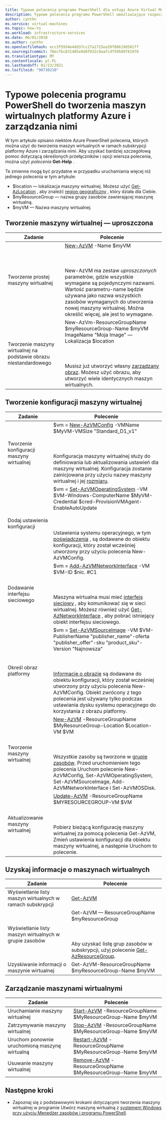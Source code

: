 ```yaml
---
title: Typowe polecenia programu PowerShell dla usługi Azure Virtual Machines
description: Typowe polecenia programu PowerShell umożliwiające rozpoczęcie tworzenia maszyn wirtualnych i zarządzania nimi na platformie Azure.
author: cynthn
ms.service: virtual-machines
ms.topic: how-to
ms.workload: infrastructure-services
ms.date: 06/01/2018
ms.author: cynthn
ms.openlocfilehash: ecc3f5934e4dd37cc27a1715ea39f86619d581ff
ms.sourcegitcommit: 78ecfbc831405e8d0f932c9aafcdf59589f81978
ms.translationtype: MT
ms.contentlocale: pl-PL
ms.lasthandoff: 01/23/2021
ms.locfileid: "98730210"
---
```

# <a name="common-powershell-commands-for-creating-and-managing-azure-virtual-machines"></a>Typowe polecenia programu PowerShell do tworzenia maszyn wirtualnych platformy Azure i zarządzania nimi

W tym artykule opisano niektóre Azure PowerShell polecenia, których można użyć do tworzenia maszyn wirtualnych w ramach subskrypcji platformy Azure i zarządzania nimi.  Aby uzyskać bardziej szczegółową pomoc dotyczącą określonych przełączników i opcji wiersza polecenia, można użyć *polecenia* **Get-Help** .

 

Te zmienne mogą być przydatne w przypadku uruchamiania więcej niż jednego polecenia w tym artykule:

- $location — lokalizacja maszyny wirtualnej. Możesz użyć [Get-AzLocation](/powershell/module/az.resources/get-azlocation) , aby znaleźć [region geograficzny](https://azure.microsoft.com/regions/) , który działa dla Ciebie.
- $myResourceGroup — nazwa grupy zasobów zawierającej maszynę wirtualną.
- $myVM — Nazwa maszyny wirtualnej.

## <a name="create-a-vm---simplified"></a>Tworzenie maszyny wirtualnej — uproszczona

| Zadanie | Polecenie |
| ---- | ------- |
| Tworzenie prostej maszyny wirtualnej | [New-AzVM](/powershell/module/az.compute/new-azvm) -Name $myVM <BR></BR><BR></BR> New-AzVM ma zestaw *uproszczonych* parametrów, gdzie wszystkie wymagane są pojedynczymi nazwami. Wartość parametru-name będzie używana jako nazwa wszystkich zasobów wymaganych do utworzenia nowej maszyny wirtualnej. Można określić więcej, ale jest to wymagane.|
| Tworzenie maszyny wirtualnej na podstawie obrazu niestandardowego | New-AzVm-ResourceGroupName $myResourceGroup-Name $myVM ImageName "Moja Image" — Lokalizacja $location  <BR></BR><BR></BR>Musisz już utworzyć własny [zarządzany obraz](capture-image-resource.md). Możesz użyć obrazu, aby utworzyć wiele identycznych maszyn wirtualnych. |



## <a name="create-a-vm-configuration"></a>Tworzenie konfiguracji maszyny wirtualnej

| Zadanie | Polecenie |
| ---- | ------- |
| Tworzenie konfiguracji maszyny wirtualnej |$vm = [New-AzVMConfig](/powershell/module/az.compute/new-azvmconfig) -VMName $MyVM-VMSize "Standard_D1_v1"<BR></BR><BR></BR>Konfiguracja maszyny wirtualnej służy do definiowania lub aktualizowania ustawień dla maszyny wirtualnej. Konfiguracja zostanie zainicjowana przy użyciu nazwy maszyny wirtualnej i jej [rozmiaru](../sizes.md). |
| Dodaj ustawienia konfiguracji |$vm = [Set-AzVMOperatingSystem](/powershell/module/az.compute/set-azvmoperatingsystem) -VM $VM-Windows-ComputerName $MyVM-Credential $cred-ProvisionVMAgent-EnableAutoUpdate<BR></BR><BR></BR>Ustawienia systemu operacyjnego, w tym [poświadczenia](/powershell/module/microsoft.powershell.security/get-credential) , są dodawane do obiektu konfiguracji, który został wcześniej utworzony przy użyciu polecenia New-AzVMConfig. |
| Dodawanie interfejsu sieciowego |$vm = [Add-AzVMNetworkInterface](/powershell/module/az.compute/add-azvmnetworkinterface) -VM $VM-ID $nic. #C1<BR></BR><BR></BR>Maszyna wirtualna musi mieć [interfejs sieciowy](./quick-create-powershell.md?toc=/azure/virtual-machines/windows/toc.json) , aby komunikować się w sieci wirtualnej. Możesz również użyć [Get-AzNetworkInterface](/powershell/module/az.compute/add-azvmnetworkinterface) , aby pobrać istniejący obiekt interfejsu sieciowego. |
| Określ obraz platformy |$vm = [Set-AzVMSourceImage](/powershell/module/az.compute/set-azvmsourceimage) -VM $VM-PublisherName "publisher_name"-oferta "publisher_offer"-sku "product_sku"-Version "Najnowsza"<BR></BR><BR></BR>[Informacje o obrazie](cli-ps-findimage.md) są dodawane do obiektu konfiguracji, który został wcześniej utworzony przy użyciu polecenia New-AzVMConfig. Obiekt zwrócony z tego polecenia jest używany tylko podczas ustawiania dysku systemu operacyjnego do korzystania z obrazu platformy. |
| Tworzenie maszyny wirtualnej |[New-AzVM](/powershell/module/az.compute/new-azvm) -ResourceGroupName $MyResourceGroup-Location $Location-VM $VM<BR></BR><BR></BR>Wszystkie zasoby są tworzone w [grupie zasobów](../../azure-resource-manager/management/manage-resource-groups-powershell.md). Przed uruchomieniem tego polecenia Uruchom polecenie New-AzVMConfig, Set-AzVMOperatingSystem, Set-AzVMSourceImage, Add-AzVMNetworkInterface i Set-AzVMOSDisk. |
| Aktualizowanie maszyny wirtualnej |[Update-AzVM](/powershell/module/az.compute/update-azvm) -ResourceGroupName $MYRESOURCEGROUP-VM $VM<BR></BR><BR></BR>Pobierz bieżącą konfigurację maszyny wirtualnej za pomocą polecenia Get-AzVM, Zmień ustawienia konfiguracji dla obiektu maszyny wirtualnej, a następnie Uruchom to polecenie. |

## <a name="get-information-about-vms"></a>Uzyskaj informacje o maszynach wirtualnych

| Zadanie | Polecenie |
| ---- | ------- |
| Wyświetlanie listy maszyn wirtualnych w ramach subskrypcji |[Get-AzVM](/powershell/module/az.compute/get-azvm) |
| Wyświetlanie listy maszyn wirtualnych w grupie zasobów |Get-AzVM — ResourceGroupName $myResourceGroup<BR></BR><BR></BR>Aby uzyskać listę grup zasobów w subskrypcji, użyj polecenie [Get-AzResourceGroup](/powershell/module/az.resources/get-azresourcegroup). |
| Uzyskiwanie informacji o maszynie wirtualnej |Get-AzVM-ResourceGroupName $myResourceGroup-Name $myVM |

## <a name="manage-vms"></a>Zarządzanie maszynami wirtualnymi
| Zadanie | Polecenie |
| --- | --- |
| Uruchamianie maszyny wirtualnej |[Start-AzVM](/powershell/module/az.compute/start-azvm) -ResourceGroupName $MyResourceGroup-Name $myVM |
| Zatrzymywanie maszyny wirtualnej |[Stop-AzVM](/powershell/module/az.compute/stop-azvm) -ResourceGroupName $MyResourceGroup-Name $myVM |
| Uruchom ponownie uruchomioną maszynę wirtualną |[Restart-AzVM](/powershell/module/az.compute/restart-azvm) -ResourceGroupName $MyResourceGroup-Name $myVM |
| Usuwanie maszyny wirtualnej |[Remove-AzVM](/powershell/module/az.compute/remove-azvm) -ResourceGroupName $MyResourceGroup-Name $myVM |


## <a name="next-steps"></a>Następne kroki
* Zapoznaj się z podstawowymi krokami dotyczącymi tworzenia maszyny wirtualnej w programie Utwórz maszynę wirtualną z [systemem Windows przy użyciu Menedżer zasobów i programu PowerShell](./quick-create-powershell.md?toc=/azure/virtual-machines/windows/toc.json).
